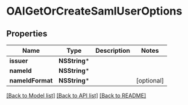 # OAIGetOrCreateSamlUserOptions

## Properties
Name | Type | Description | Notes
------------ | ------------- | ------------- | -------------
**issuer** | **NSString*** |  | 
**nameId** | **NSString*** |  | 
**nameIdFormat** | **NSString*** |  | [optional] 

[[Back to Model list]](../README#documentation-for-models) [[Back to API list]](../README#documentation-for-api-endpoints) [[Back to README]](../README)


